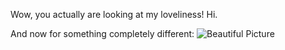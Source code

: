 Wow, you actually are looking at my loveliness! Hi.

And now for something completely different:
![Beautiful Picture](http://tinyurl.com/hrocnmo "Happy Valentine's")